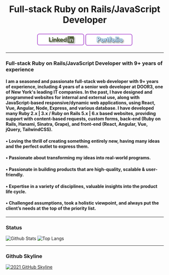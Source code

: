

<h1 align="center">Full-stack Ruby on Rails/JavaScript Developer</h1>

###
<p align="center">
    <a href="https://www.linkedin.com/in/james-lewis-001271224/" target="_blank" rel="noopener noreferrer"><img align="center" src="Assets/LinkedinBtn.png" width="150px" /></a>
    <a href="https://JamesLewis1622.github.io" target="_blank" rel="noopener noreferrer"><img align="center" src="Assets/PortfolioBtn.png" width="150px" /></a>
</p>

---
### Full-stack Ruby on Rails/JavaScript Developer with 9+ years of experience 
####   I am a seasoned and passionate full-stack web developer with 9+ years of experience, including 4 years of a senior web developer at DOOR3, one of New York's leading IT companies. In the past, I have designed and programmed websites for internal and external use, along with JavaScript-based responsive/dynamic web applications, using React, Vue, Angular, Node, Express, and various database. I have developed many Ruby 2.x | 3.x / Ruby on Rails 5.x | 6.x based websites, providing support with content-based requests, custom forms, back-end (Ruby on Rails, Hanami, Sinatra, Grape), and front-end (React, Angular, Vue, jQuery, TailwindCSS). 
####     • Loving the thrill of creating something entirely new, having many ideas and the perfect outlet to express them.
####     • Passionate about transforming my ideas into real-world programs.
####     • Passionate in building products that are high-quality, scalable & user-friendly. 
####     • Expertise in a variety of disciplines, valuable insights into the product life cycle.
####     • Challenged assumptions, took a holistic viewpoint, and always put the client’s needs at the top of the priority list.

---
### Status
![Github Stats](https://github-readme-stats.vercel.app/api?username=JamesLewis1622&count_private=true&show_icons=true&include_all_commits=true)
![Top Langs](https://github-readme-stats.vercel.app/api/top-langs/?username=JamesLewis1622&hide=TeX&layout=compact)

---
### Github Skyline
<a href="https://skyline.github.com/JamesLewis1622/2021" title="2021 GitHub Skyline"><img src="https://skyline.github.com/JamesLewis1622/2021.png" alt="2021 GitHub Skyline" width="50%" /></a>
